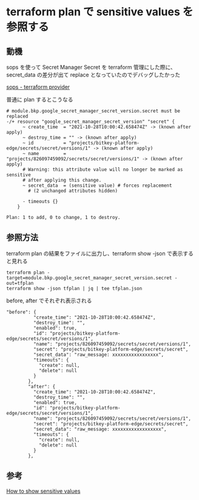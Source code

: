 # terraform plan で sensitive values を参照する

## 動機

sops を使って Secret Manager Secret を terraform 管理にした際に、secret_data の差分が出て replace となっていたのでデバッグしたかった

[sops - terraform provider](https://www.notion.so/sops-terraform-provider-2bdda265e4f34341af569d483caedf1f) 

普通に plan するとこうなる

```
# module.bkp.google_secret_manager_secret_version.secret must be replaced
-/+ resource "google_secret_manager_secret_version" "secret" {
      ~ create_time  = "2021-10-28T10:00:42.658474Z" -> (known after apply)
      ~ destroy_time = "" -> (known after apply)
      ~ id           = "projects/bitkey-platform-edge/secrets/secret/versions/1" -> (known after apply)
      ~ name         = "projects/826097459092/secrets/secret/versions/1" -> (known after apply)
      # Warning: this attribute value will no longer be marked as sensitive
      # after applying this change.
      ~ secret_data  = (sensitive value) # forces replacement
        # (2 unchanged attributes hidden)

      - timeouts {}
    }

Plan: 1 to add, 0 to change, 1 to destroy.
```

## 参照方法

terraform plan の結果をファイルに出力し、terraform show -json で表示すると見れる

```
terraform plan -target=module.bkp.google_secret_manager_secret_version.secret -out=tfplan
terraform show -json tfplan | jq | tee tfplan.json
```

before, after でそれぞれ表示される

```
"before": {
          "create_time": "2021-10-28T10:00:42.658474Z",
          "destroy_time": "",
          "enabled": true,
          "id": "projects/bitkey-platform-edge/secrets/secret/versions/1",
          "name": "projects/826097459092/secrets/secret/versions/1",
          "secret": "projects/bitkey-platform-edge/secrets/secret",
          "secret_data": "raw_message: xxxxxxxxxxxxxxxxx",
          "timeouts": {
            "create": null,
            "delete": null
          }
        },
        "after": {
          "create_time": "2021-10-28T10:00:42.658474Z",
          "destroy_time": "",
          "enabled": true,
          "id": "projects/bitkey-platform-edge/secrets/secret/versions/1",
          "name": "projects/826097459092/secrets/secret/versions/1",
          "secret": "projects/bitkey-platform-edge/secrets/secret",
          "secret_data": "raw_message: xxxxxxxxxxxxxxxxxx",
          "timeouts": {
            "create": null,
            "delete": null
          }
        },
```

## 参考

[How to show sensitive values](https://discuss.hashicorp.com/t/how-to-show-sensitive-values/24076)
